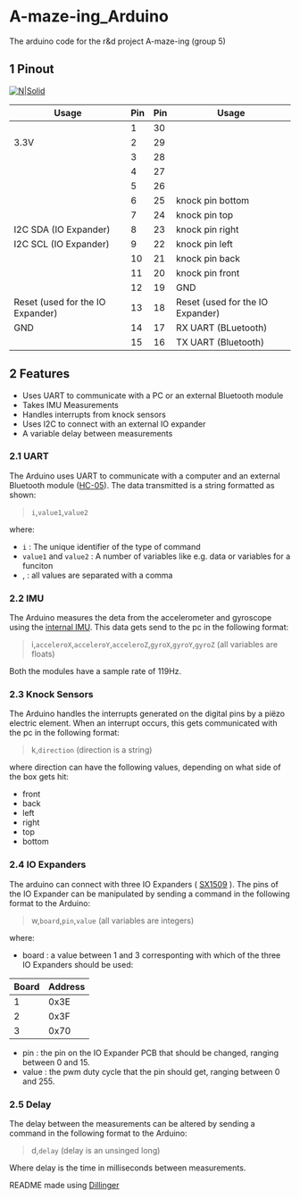 # A-maze-ing_Arduino
The arduino code for the r&d project A-maze-ing (group 5)

## 1 Pinout

[![N|Solid](https://www.etechnophiles.com/wp-content/uploads/2021/01/Nano-BLE-Sense-pinout.jpg)](https://docs.arduino.cc/hardware/nano-33-ble-sense)

| Usage | Pin | Pin | Usage |
| ------ | ------ | ------ | ------ |
|  | 1 | 30 |  |
| 3.3V | 2 | 29 |  |
|  | 3 | 28 |  |
|  | 4 | 27 |  |
|  | 5 | 26 |  |
|  | 6 | 25 | knock pin bottom |
|  | 7 | 24 | knock pin top |
| I2C SDA (IO Expander) | 8 | 23 | knock pin right |
| I2C SCL (IO Expander) | 9 | 22 | knock pin left |
|  | 10 | 21 | knock pin back |
|  | 11 | 20 | knock pin front |
|  | 12 | 19 | GND |
| Reset (used for the IO Expander) | 13 | 18 | Reset (used for the IO Expander) |
| GND | 14 | 17 | RX UART (BLuetooth) |
|  | 15 | 16 | TX UART (Bluetooth) |

## 2 Features

- Uses UART to communicate with a PC or an external Bluetooth module
- Takes IMU Measurements
- Handles interrupts from knock sensors
- Uses I2C to connect with an external IO expander
- A variable delay between measurements

### 2.1 UART
The Arduino uses UART to communicate with a computer and an external Bluetooth module ([HC-05][HC-05]).
The data transmitted is a string formatted as shown:
> `i`,`value1`,`value2`

where:
- `i` : The unique identifier of the type of command
- `value1` and `value2` : A number of variables like e.g. data or variables for a funciton
- , : all values are separated with a comma

### 2.2 IMU
The Arduino measures the deta from the accelerometer and gyroscope using the [internal IMU][IMU]. This data gets send to the pc in the following format:
> i,`acceleroX`,`acceleroY`,`acceleroZ`,`gyroX`,`gyroY`,`gyroZ`
(all variables are floats)

Both the modules have a sample rate of 119Hz.

### 2.3 Knock Sensors
The Arduino handles the interrupts generated on the digital pins by a piëzo electric element. When an interrupt occurs, this gets communicated with the pc in the following format:
> k,`direction`
(direction is a string)

where direction can have the following values, depending on what side of the box gets hit:
- front
- back
- left
- right
- top
- bottom

### 2.4 IO Expanders
The arduino can connect with three IO Expanders ( [SX1509][SX1509] ). The pins of the IO Expander can be manipulated by sending a command in the following format to the Arduino:
>w,`board`,`pin`,`value`
(all variables are integers)

where:
- board : a value between 1 and 3 corresponting with which of the three IO Expanders should be used:

| Board | Address |
| ------ | ------ |
| 1 | 0x3E |
| 2 | 0x3F |
| 3 | 0x70 |

- pin : the pin on the IO Expander PCB that should be changed, ranging between 0 and 15.
- value : the pwm duty cycle that the pin should get, ranging between 0 and 255.

### 2.5 Delay
The delay between the measurements can be altered by sending a command in the following format to the Arduino:
>d,`delay`
(delay is an unsinged long)

Where delay is the time in milliseconds between measurements.

README made using [Dillinger][Dillinger]

[//]: # 

   [SX1509]: <https://learn.sparkfun.com/tutorials/sx1509-io-expander-breakout-hookup-guide#sx1509-breakout-board-overview>
   [IMU]: <https://www.arduino.cc/reference/en/libraries/arduino_lsm9ds1/>
   [HC-05]: <https://electrosome.com/hc-05-serial-bluetooth-module/>
   [Dillinger]: <https://dillinger.io/>
    

